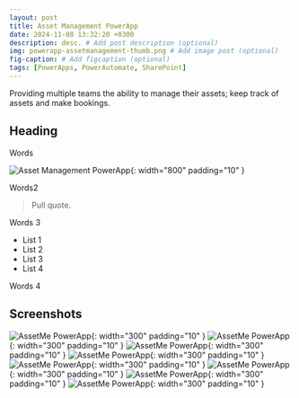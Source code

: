 ```yaml
---
layout: post
title: Asset Management PowerApp
date: 2024-11-08 13:32:20 +0300
description: desc. # Add post description (optional)
img: powerapp-assetmanagement-thumb.png # Add image post (optional)
fig-caption: # Add figcaption (optional)
tags: [PowerApps, PowerAutomate, SharePoint]
---
```

Providing multiple teams the ability to manage their assets; keep track of assets and make bookings.

## Heading
Words

![Asset Management PowerApp]({{site.baseurl}}/assets/img/powerapp-assetmanagement-2.png){: width="800" padding="10" }

Words2

>Pull quote.

Words 3

* List 1
* List 2
* List 3
* List 4

Words 4

## Screenshots

![AssetMe PowerApp]({{site.baseurl}}/assets/img/powerapp-assetmanagement-1.png){: width="300" padding="10" }
![AssetMe PowerApp]({{site.baseurl}}/assets/img/powerapp-assetmanagement-2.png){: width="300" padding="10" }
![AssetMe PowerApp]({{site.baseurl}}/assets/img/powerapp-assetmanagement-3.png){: width="300" padding="10" }
![AssetMe PowerApp]({{site.baseurl}}/assets/img/powerapp-assetmanagement-4.png){: width="300" padding="10" }
![AssetMe PowerApp]({{site.baseurl}}/assets/img/powerapp-assetmanagement-5.png){: width="300" padding="10" }
![AssetMe PowerApp]({{site.baseurl}}/assets/img/powerapp-assetmanagement-6.png){: width="300" padding="10" }
![AssetMe PowerApp]({{site.baseurl}}/assets/img/powerapp-assetmanagement-7.png){: width="300" padding="10" }
![AssetMe PowerApp]({{site.baseurl}}/assets/img/powerapp-assetmanagement-8.png){: width="300" padding="10" }

